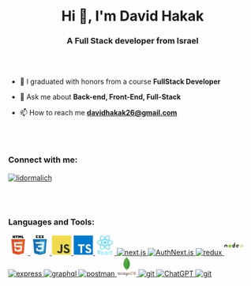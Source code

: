 <h1 align="center">Hi 👋, I'm David Hakak</h1>
<h3 align="center">A Full Stack developer from Israel</h3>
<br/><br/>


- 🌱 I graduated with honors from a course **FullStack Developer**


- 💬 Ask me about **Back-end, Front-End, Full-Stack**

- 📫 How to reach me **davidhakak26@gmail.com**

<br/><br/>
<h3 align="left">Connect with me:</h3>
<p align="left">
<a href="https://www.linkedin.com/in/david-hakak" target="blank"><img align="center" src="https://raw.githubusercontent.com/rahuldkjain/github-profile-readme-generator/master/src/images/icons/Social/linked-in-alt.svg" alt="lidormalich" height="20" width="27" /></a>
</p>
<br/><br/>
<h3 align="left">Languages and Tools:</h3>
<p align="left">
  <a href="https://www.w3.org/html/" target="_blank" rel="noreferrer"> <img src="https://raw.githubusercontent.com/devicons/devicon/master/icons/html5/html5-original-wordmark.svg" alt="html5" width="40" height="40"/> </a>
  <a href="https://www.w3schools.com/css/" target="_blank" rel="noreferrer"> <img src="https://raw.githubusercontent.com/devicons/devicon/master/icons/css3/css3-original-wordmark.svg" alt="css3" width="40" height="40"/> </a> 
  <a href="https://developer.mozilla.org/en-US/docs/Web/JavaScript" target="_blank" rel="noreferrer"> <img src="https://raw.githubusercontent.com/devicons/devicon/master/icons/javascript/javascript-original.svg" alt="javascript" width="40" height="40"/> </a>
    <a href="https://www.typescriptlang.org/" target="_blank" rel="noreferrer"> <img src="https://raw.githubusercontent.com/devicons/devicon/master/icons/typescript/typescript-original.svg" alt="typescript" width="40" height="40"/> </a>
  <a href="https://reactjs.org/" target="_blank" rel="noreferrer"> <img src="https://raw.githubusercontent.com/devicons/devicon/master/icons/react/react-original-wordmark.svg" alt="react" width="40" height="40"/> </a>
  <a href="https://nextjs.org/" target="_blank" rel="noreferrer"> <img src="https://encrypted-tbn0.gstatic.com/images?q=tbn:ANd9GcS7gmv65nxUV9rPmaJRuu4GL77Czoqvh9Qv0g&usqp=CAU" alt="next.js" width="40" height="40"/> </a>
  <a href="https://nextjs.org/docs/pages/building-your-application/routing/authenticating" target="_blank" rel="noreferrer"> <img src="https://next-auth.js.org/img/logo/logo-sm.png" alt="AuthNext.js" width="40" height="40"/> </a>
  <a href="https://redux-toolkit.js.org/" target="_blank" rel="noreferrer"> <img src="https://encrypted-tbn0.gstatic.com/images?q=tbn:ANd9GcT-FCEcUESKi3SjJimSJU9nyP6LZ-3WAuE4g3QgOXpwykHqCrptEhY5tdYzl_p7w-cr8bg&usqp=CAU" alt="redux" width="40" height="40"/> </a>
  <a href="https://nodejs.org" target="_blank" rel="noreferrer"> <img src="https://raw.githubusercontent.com/devicons/devicon/master/icons/nodejs/nodejs-original-wordmark.svg" alt="nodejs" width="40" height="40"/> </a>
  <a href="https://expressjs.com" target="_blank" rel="noreferrer"> <img src="https://itproger.com/intensive/img/express.png" alt="express" width="40" height="40"/> </a>
  <a href="https://graphql.org/brand/" target="_blank" rel="noreferrer"> <img src="https://res.cloudinary.com/practicaldev/image/fetch/s--nkU0GvK3--/c_limit%2Cf_auto%2Cfl_progressive%2Cq_auto%2Cw_880/https://i.postimg.cc/SQCCBw0Q/graphql-with-text-small.png" alt="graphql" width="40" height="40"/> </a>
  <a href="https://postman.com" target="_blank" rel="noreferrer"> <img src="https://www.vectorlogo.zone/logos/getpostman/getpostman-icon.svg" alt="postman" width="40" height="40"/> </a>
  <a href="https://www.mongodb.com/" target="_blank" rel="noreferrer"> <img src="https://raw.githubusercontent.com/devicons/devicon/master/icons/mongodb/mongodb-original-wordmark.svg" alt="mongodb" width="40" height="40"/> </a>
  <a href="https://git-scm.com/" target="_blank" rel="noreferrer"> <img src="https://www.vectorlogo.zone/logos/git-scm/git-scm-icon.svg" alt="git" width="40" height="40"/> </a>
  <a href="https://openai.com/blog/chatgpt" target="_blank" rel="noreferrer"> <img src="https://encrypted-tbn0.gstatic.com/images?q=tbn:ANd9GcSiuApi6Ni3QyUd9xfADzqtAPMHO-bSXk-ftdc_3k6QIJp_SWwE3erIqeC00azt6KjopG0&usqp=CAU" alt="ChatGPT" width="70" height="40"/> </a>
 <a href="https://git-scm.com/" target="_blank" rel="noreferrer"> <img src=" https://wwebjs.dev/logo.png" alt="git" width="40" height="40"/> </a></p>
<br/><br/>
